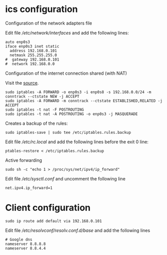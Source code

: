 # ics configuration

Configuration of the network adapters file


Edit file */etc/network/interfaces* and add the following lines:

```console
auto enp0s3
iface enp0s3 inet static
  address 192.168.0.101
  netmask 255.255.255.0
#  gateway 192.168.0.101
#  network 192.168.0.0
```


Configuration of the internet connection shared (with NAT)

Visit the [source](https://help.ubuntu.com/community/Internet/ConnectionSharing#Ubuntu_Internet_Gateway_Method_.28iptables.29).

```
sudo iptables -A FORWARD -o enp0s3 -i enp0s8 -s 192.168.0.0/24 -m conntrack --ctstate NEW -j ACCEPT
sudo iptables -A FORWARD -m conntrack --ctstate ESTABLISHED,RELATED -j ACCEPT
sudo iptables -t nat -F POSTROUTING
sudo iptables -t nat -A POSTROUTING -o enp0s3 -j MASQUERADE
```

Creates a backup of the rules: 

```
sudo iptables-save | sudo tee /etc/iptables.rules.backup
````

Edit file */etc/rc.local* and add the following lines before the exit 0 line:
```
ptables-restore < /etc/iptables.rules.backup
```

Active forwarding 
```
sudo sh -c "echo 1 > /proc/sys/net/ipv4/ip_forward"
```

Edit file */etc/sysctl.conf* and uncomment the following line
```
net.ipv4.ip_forward=1
```


# Client configuration

```
sudo ip route add default via 192.168.0.101
```

Edit file */etc/resolvconf/resolv.conf.d/base* and add the following lines

```
# Google dns
nameserver 8.8.8.8
nameserver 8.8.4.4
```














